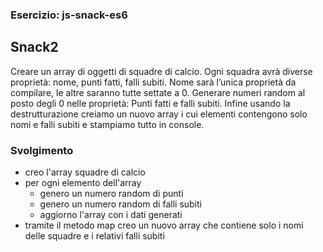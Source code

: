 ### Esercizio: js-snack-es6

## Snack2

Creare un array di oggetti di squadre di calcio. Ogni squadra avrà diverse proprietà: nome, punti fatti, falli subiti.
Nome sarà l’unica proprietà da compilare, le altre saranno tutte settate a 0.
Generare numeri random al posto degli 0 nelle proprietà:
Punti fatti e falli subiti.
Infine usando la destrutturazione creiamo un nuovo array i cui elementi contengono solo nomi e falli subiti e stampiamo tutto in console.

### Svolgimento

- creo l'array squadre di calcio
- per ogni elemento dell'array
  - genero un numero random di punti
  - genero un numero random di falli subiti
  - aggiorno l'array con i dati generati
- tramite il metodo map creo un nuovo array che contiene solo i nomi delle squadre e i relativi falli subiti

